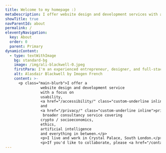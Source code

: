 ```yaml
---
title: Welcome to my homepage :)
metaDescription: I offer website design and development services with a focus on usability, accessibility and privacy, as well as a broader consultancy service covering crypto/socioeconomics, ethics, artificial intelligence and everything in between.
showTitle: true
navParentId: about
permalink: /
eleventyNavigation:
  key: About
  order: 0
  parent: Primary
dynamicContent:
  - type: textWithImage
    bg: standard-bg
    image: /img/ali-blackwell-0.jpeg
    firstPara: I'm an experienced entrepreneur, designer, and full-stack developer. This year I am <a href="/projects/" class="custom-underline inline">learning to draw</a>, discovering a love for gardening, and training as an <a href="/energy/" class="custom-underline inline">energy coach</a>.
    alt: Alasdair Blackwell by Imogen French
    content: >-
      <p class="main-blurb">I offer a
                website design and development service 
                with a focus on
                usability,
                <a href="/accessibility/" class="custom-underline inline">accessibility</a>
                and
                <a href="/privacy/" class="custom-underline inline">privacy</a>, as well as a
                 broader consultancy service covering
                crypto / socioeconomics,
                ethics,
                artificial intelligence
                and everything in between.</p>
                <p>I live and work in Crystal Palace, South London.</p>
                <p>If you'd like to collaborate, please <a href="/contact/"  class="custom-underline">contact me</a>.</p> 
---
```

